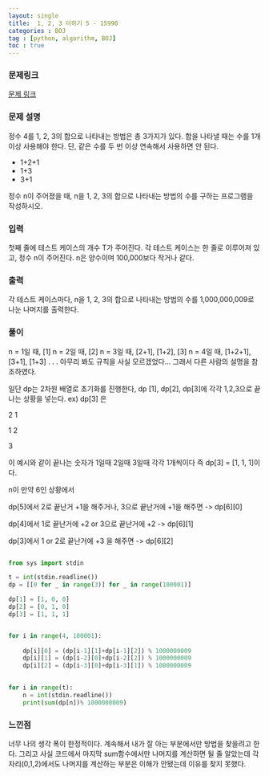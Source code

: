 ```yaml
---
layout: single
title:  1, 2, 3 더하기 5 - 15990 
categories : BOJ
tag : [python, algorithm, BOJ]
toc : true
---
```


### 문제링크

[문제 링크](https://www.acmicpc.net/problem/15990) 


### 문제 설명

<p>정수 4를 1, 2, 3의 합으로 나타내는 방법은 총 3가지가 있다. 합을 나타낼 때는 수를 1개 이상 사용해야 한다. 단, 같은 수를 두 번 이상 연속해서 사용하면 안 된다.</p>

<ul>
	<li>1+2+1</li>
	<li>1+3</li>
	<li>3+1</li>
</ul>

<p>정수 n이 주어졌을 때, n을 1, 2, 3의 합으로 나타내는 방법의 수를 구하는 프로그램을 작성하시오.</p>

### 입력 

 <p>첫째 줄에 테스트 케이스의 개수 T가 주어진다. 각 테스트 케이스는 한 줄로 이루어져 있고, 정수 n이 주어진다. n은 양수이며 100,000보다 작거나 같다.</p>

### 출력 

 <p>각 테스트 케이스마다, n을 1, 2, 3의 합으로 나타내는 방법의 수를 1,000,000,009로 나눈 나머지를 출력한다.</p>

### 풀이

n = 1일 때, [1]
n = 2일 때, [2]
n = 3일 때, [2+1], [1+2], [3]
n = 4일 때, [1+2+1], [3+1], [1+3]
.
.
.
아무리 봐도 규칙을 사실 모르겠었다...
그래서 다른 사람의 설명을 참조하였다.

일단 dp는 2차원 배열로 초기화를 진행한다,
dp [1], dp[2], dp[3]에
각각 1,2,3으로 끝나는 상황을 넣는다.
ex) dp[3] 은

2 1 

1 2

3

이 예시와 같이 끝나는 숫자가 1일때 2일때 3일때 각각 1개씩이다 즉 dp[3] = [1, 1, 1]이다.

n이 만약 6인 상황에서

dp[5]에서 2로 끝난거 +1을 해주거나, 3으로 끝난거에 +1을 해주면 -> dp[6][0]

dp[4]에서 1로 끝난거에 +2 or 3으로 끝난거에 +2 -> dp[6][1]

dp[3]에서 1 or 2로 끝난거에 +3 을 해주면 -> dp[6][2]

```python

from sys import stdin

t = int(stdin.readline())
dp = [[0 for _ in range(3)] for _ in range(100001)]

dp[1] = [1, 0, 0]
dp[2] = [0, 1, 0]
dp[3] = [1, 1, 1]


for i in range(4, 100001):
    
    dp[i][0] = (dp[i-1][1]+dp[i-1][2]) % 1000000009
    dp[i][1] = (dp[i-2][0]+dp[i-2][2]) % 1000000009
    dp[i][2] = (dp[i-3][0]+dp[i-3][1]) % 1000000009
    

for i in range(t):
    n = int(stdin.readline())
    print(sum(dp[n])% 1000000009)

```

### 느낀점
너무 나의 생각 폭이 한정적이다. 계속해서 내가 잘 아는 부분에서만 방법을 찾을려고 한다. 그리고 사실 코드에서 마지막 sum함수에서만 나머지를 계산하면 될 줄 알았는데 각 자리(0,1,2)에서도 나머지를 계산하는 부분은 이해가 안됐는데 이유를 찾지 못했다.
